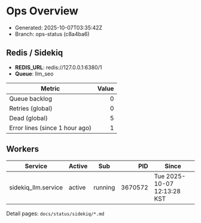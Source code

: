 # Ops Overview

- Generated: 2025-10-07T03:35:42Z
- Branch: ops-status (c8a4ba6)

## Redis / Sidekiq
- **REDIS_URL**: redis://127.0.0.1:6380/1
- **Queue**: llm_seo

| Metric | Value |
|---|---:|
| Queue backlog | 0 |
| Retries (global) | 0 |
| Dead (global) | 5 |
| Error lines (since 1 hour ago) | 1 |

## Workers
| Service | Active | Sub | PID | Since |
|---|---|---|---:|---|
| sidekiq_llm.service | active | running | 3670572 | Tue 2025-10-07 12:13:28 KST |

Detail pages: `docs/status/sidekiq/*.md`
